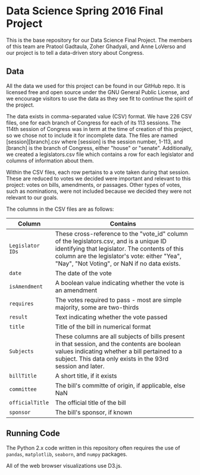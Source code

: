 # Data Science Spring 2016 Final Project
This is the base repository for our Data Science Final Project. The members of this team are Pratool Gadtaula, Zoher Ghadyali, and Anne LoVerso and our project is to tell a data-driven story about Congress.

## Data
All the data we used for this project can be found in our GitHub repo. It is licensed free and open source under the GNU General Public License, and we encourage visitors to use the data as they see fit to continue the spirit of the project.

The data exists in comma-separated value (CSV) format. We have 226 CSV files, one for each branch of Congress for each of its 113 sessions. The 114th session of Congress was in term at the time of creation of this project, so we chose not to include it for incomplete data. The files are named [session][branch].csv where [session] is the session number, 1-113, and [branch] is the branch of Congress, either "house" or "senate". Additionally, we created a legislators.csv file which contains a row for each legislator and columns of information about them.

Within the CSV files, each row pertains to a vote taken during that session. These are reduced to votes we decided were important and relevant to this project: votes on bills, amendments, or passages. Other types of votes, such as nominations, were not included because we decided they were not relevant to our goals.

The columns in the CSV files are as follows:

Column | Contains 
--- | --- 
`Legislator IDs` | These cross-reference to the "vote_id" column of the legislators.csv, and is a unique ID identifying that legislator. The contents of this column are the legislator's vote: either "Yea", "Nay", "Not Voting", or NaN if no data exists.
`date` | The date of the vote
`isAmendment` | A boolean value indicating whether the vote is an amendment
`requires`	| The votes required to pass - most are simple majority, some are two-thirds
`result` | Text indicating whether the vote passed
`title` | Title of the bill in numerical format
`Subjects` | These columns are all subjects of bills present in that session, and the contents are boolean values indicating whether a bill pertained to a subject. This data only exists in the 93rd session and later.
`billTitle` | A short title, if it exists
`committee` | The bill's committe of origin, if applicable, else NaN
`officialTitle` | The official title of the bill
`sponsor` | The bill's sponsor, if known

## Running Code
The Python 2.x code written in this repository often requires the use of `pandas`, `matplotlib`, `seaborn`, and `numpy` packages.

All of the web browser visualizations use D3.js.
